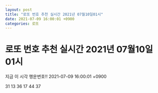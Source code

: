 ```yaml
---
layout: post
title: "로또 번호 추천 실시간 2021년 07월10일01시"
date: 2021-07-09 16:00:01 +0900
categories: 로또
---
```


# 로또 번호 추천 실시간 2021년 07월10일01시

지금 이 시각 행운번호!! 2021-07-09 16:00:01 +0900

 31  13  36  17  44  37 

